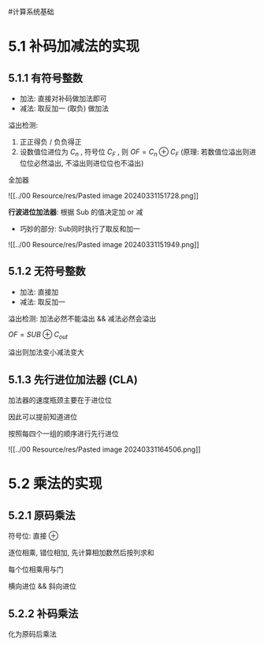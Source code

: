 #计算系统基础 

# 5.1 补码加减法的实现

## 5.1.1 有符号整数

- 加法: 直接对补码做加法即可
- 减法: 取反加一 (取负) 做加法

溢出检测: 

1. 正正得负 / 负负得正
2. 设数值位进位为 $C_n$ , 符号位 $C_F$ , 则 $OF = C_n \oplus C_F$ (原理: 若数值位溢出则进位位必然溢出, 不溢出则进位位也不溢出)

全加器

![[../00 Resource/res/Pasted image 20240331151728.png]]

**行波进位加法器**: 根据 Sub 的值决定加 or 减

- 巧妙的部分: Sub同时执行了取反和加一

![[../00 Resource/res/Pasted image 20240331151949.png]]

## 5.1.2 无符号整数

- 加法: 直接加
- 减法: 取反加一

溢出检测: 加法必然不能溢出 && 减法必然会溢出

$OF = SUB \oplus C_{out}$ 

溢出则加法变小减法变大


## 5.1.3 先行进位加法器 (CLA)

加法器的速度瓶颈主要在于进位位

因此可以提前知道进位

按照每四个一组的顺序进行先行进位

![[../00 Resource/res/Pasted image 20240331164506.png]]

# 5.2 乘法的实现

## 5.2.1 原码乘法

符号位: 直接 $\oplus$

逐位相乘, 错位相加, 先计算相加数然后按列求和

每个位相乘用与门

横向进位 && 斜向进位

## 5.2.2 补码乘法

化为原码后乘法

